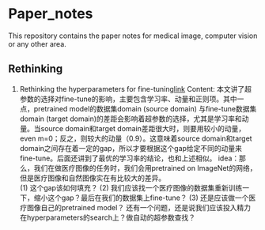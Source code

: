 # Paper_notes
This repository contains the paper notes for medical image, computer vision or any other area.


## Rethinking 
1. Rethinking the hyperparameters for fine-tuning[link](https://arxiv.org/pdf/2002.11770.pdf)
   Content: 本文讲了超参数的选择对fine-tune的影响，主要包含学习率、动量和正则项。其中一点，pretrained model的数据集domain (source domain) 与fine-tune数据集domain (target domain)的差距会影响着超参数的选择，尤其是学习率和动量。当source domain和target domain差距很大时，则要用较小的动量，even m=0；反之，则较大的动量（0.9）。这意味着source domain和target domain之间存在着一定的gap，所以才要根据这个gap给定不同的动量来fine-tune。后面还讲到了最优的学习率的结论，也和上述相似。
   idea：那么，我们在做医疗图像的任务时，我们会用pretrained on ImageNet的网络，但是医疗图像和自然图像实在有比较大的差异。<br>
         (1) 这个gap该如何填充？
         (2) 我们应该找一个医疗图像的数据集重新训练一下，缩小这个gap？最后在我们的数据集上fine-tune？
         (3) 还是应该做一个医疗图像自己的pretrained model？
         还有一个问题，还是说我们应该投入精力在hyperparameters的search上？做自动的超参数查找？
         
   
